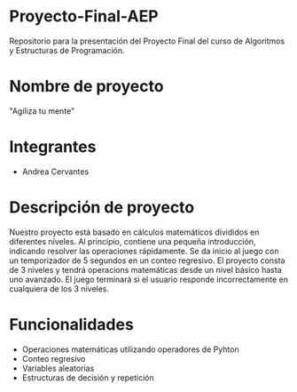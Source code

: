 
# Proyecto-Final-AEP
Repositorio para la presentación del Proyecto Final del curso de Algoritmos y Estructuras de Programación.

# Nombre de proyecto
"Agiliza tu mente"

# Integrantes
* Andrea Cervantes

# Descripción de proyecto
Nuestro proyecto está basado en cálculos matemáticos divididos en diferentes níveles. Al principio, contiene una pequeña introducción, indicando resolver las operaciones rápidamente. Se da inicio al juego con un temporizador de 5 segundos en un conteo regresivo. 
El proyecto consta de 3 niveles y tendrá operacions matemáticas desde un nivel básico hasta uno avanzado. El juego terminará si el usuario responde incorrectamente en cualquiera de los 3 niveles.

# Funcionalidades
 - Operaciones matemáticas utilizando operadores de Pyhton
 - Conteo regresivo
 - Variables aleatorias
 - Estructuras de decisión y repetición
